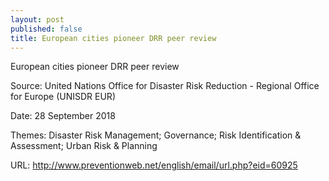 ```yaml
---
layout: post
published: false
title: European cities pioneer DRR peer review
---
```

European cities pioneer DRR peer review

Source: United Nations Office for Disaster Risk Reduction - Regional Office for Europe (UNISDR EUR)

Date: 28 September 2018

Themes: Disaster Risk Management; Governance; Risk Identification & Assessment; Urban Risk & Planning

URL: http://www.preventionweb.net/english/email/url.php?eid=60925
